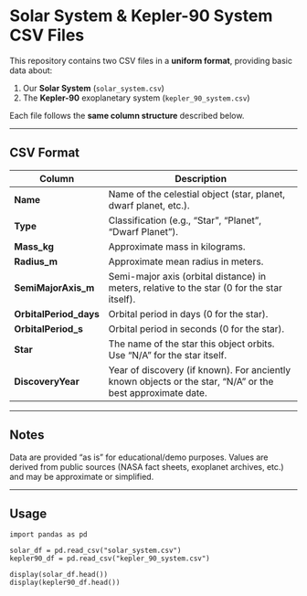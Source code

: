 # Solar System & Kepler-90 System CSV Files

This repository contains two CSV files in a **uniform format**, providing basic data about:

1. Our **Solar System** (`solar_system.csv`)
2. The **Kepler-90** exoplanetary system (`kepler_90_system.csv`)

Each file follows the **same column structure** described below.

---

## CSV Format

| Column               | Description                                                                                               
|----------------------|-----------------------------------------------------------------------------------------------------------
| **Name**             | Name of the celestial object (star, planet, dwarf planet, etc.).                                          
| **Type**             | Classification (e.g., “Star”, “Planet”, “Dwarf Planet”).                                                  
| **Mass_kg**          | Approximate mass in kilograms.                                                                            
| **Radius_m**         | Approximate mean radius in meters.                                                                        
| **SemiMajorAxis_m**  | Semi-major axis (orbital distance) in meters, relative to the star (0 for the star itself).               
| **OrbitalPeriod_days** | Orbital period in days (0 for the star).                                                                
| **OrbitalPeriod_s**  | Orbital period in seconds (0 for the star).                                                               
| **Star**             | The name of the star this object orbits. Use “N/A” for the star itself.                                   
| **DiscoveryYear**    | Year of discovery (if known). For anciently known objects or the star, “N/A” or the best approximate date.

---

## Notes

Data are provided “as is” for educational/demo purposes.
Values are derived from public sources (NASA fact sheets, exoplanet archives, etc.) and may be approximate or simplified.

---

## Usage

```
import pandas as pd

solar_df = pd.read_csv("solar_system.csv")
kepler90_df = pd.read_csv("kepler_90_system.csv")

display(solar_df.head())
display(kepler90_df.head())